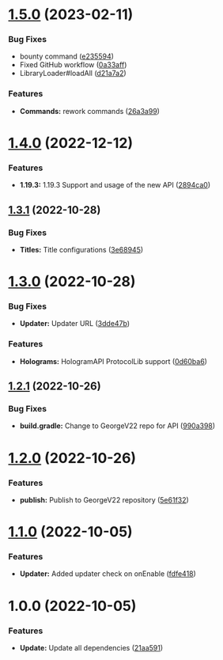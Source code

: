 # [1.5.0](https://github.com/GeorgeV220/Hunter/compare/v1.4.0...v1.5.0) (2023-02-11)


### Bug Fixes

* bounty command ([e235594](https://github.com/GeorgeV220/Hunter/commit/e23559438288ff798fa6485ec8dedb29481dff23))
* Fixed GitHub workflow ([0a33aff](https://github.com/GeorgeV220/Hunter/commit/0a33affeeebe90ffdd781bcd5c44ad1af266e3bc))
* LibraryLoader#loadAll ([d21a7a2](https://github.com/GeorgeV220/Hunter/commit/d21a7a2e3aa3b71311cfa6157e121731d97105b1))


### Features

* **Commands:** rework commands ([26a3a99](https://github.com/GeorgeV220/Hunter/commit/26a3a996478b5a219e37b94394e1c3a9fd022ec4))

# [1.4.0](https://github.com/GeorgeV220/Hunter/compare/v1.3.1...v1.4.0) (2022-12-12)


### Features

* **1.19.3:** 1.19.3 Support and usage of the new API ([2894ca0](https://github.com/GeorgeV220/Hunter/commit/2894ca0c51ab3d690fa9418cca7d70ee96c95ba3))

## [1.3.1](https://github.com/GeorgeV220/Hunter/compare/v1.3.0...v1.3.1) (2022-10-28)


### Bug Fixes

* **Titles:** Title configurations ([3e68945](https://github.com/GeorgeV220/Hunter/commit/3e6894519c561940df013ad5e7e72c30d8b938d3))

# [1.3.0](https://github.com/GeorgeV220/Hunter/compare/v1.2.1...v1.3.0) (2022-10-28)


### Bug Fixes

* **Updater:** Updater URL ([3dde47b](https://github.com/GeorgeV220/Hunter/commit/3dde47b8f3a769de1341a41294e37b9050799338))


### Features

* **Holograms:** HologramAPI ProtocolLib support ([0d60ba6](https://github.com/GeorgeV220/Hunter/commit/0d60ba615e6ff815c7c1c815dd6313eee272fabc))

## [1.2.1](https://github.com/GeorgeV220/Hunter/compare/v1.2.0...v1.2.1) (2022-10-26)


### Bug Fixes

* **build.gradle:** Change to GeorgeV22 repo for API ([990a398](https://github.com/GeorgeV220/Hunter/commit/990a398bc21a0dfe10f04907c2affce704b819b9))

# [1.2.0](https://github.com/GeorgeV220/Hunter/compare/v1.1.0...v1.2.0) (2022-10-26)


### Features

* **publish:** Publish to GeorgeV22 repository ([5e61f32](https://github.com/GeorgeV220/Hunter/commit/5e61f32e819a2808af11d59b8569b373b91790a8))

# [1.1.0](https://github.com/GeorgeV220/Hunter/compare/v1.0.0...v1.1.0) (2022-10-05)


### Features

* **Updater:** Added updater check on onEnable ([fdfe418](https://github.com/GeorgeV220/Hunter/commit/fdfe4182632ad2c6a470567bf1352385a9bde3d7))

# 1.0.0 (2022-10-05)


### Features

* **Update:** Update all dependencies ([21aa591](https://github.com/GeorgeV220/Hunter/commit/21aa59168aef218829ce49891d262f0c646b24fd))
